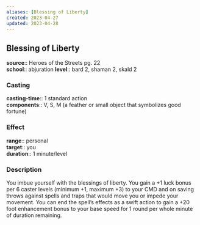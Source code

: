 ```yaml
---
aliases: [Blessing of Liberty]
created: 2023-04-27
updated: 2023-04-28
---
```


## Blessing of Liberty

**source**:: Heroes of the Streets pg. 22  
**school**:: abjuration
**level**:: bard 2, shaman 2, skald 2

### Casting

**casting-time**:: 1 standard action  
**components**:: V, S, M (a feather or small object that symbolizes good fortune)

### Effect

**range**:: personal  
**target**:: you  
**duration**:: 1 minute/level

### Description

You imbue yourself with the blessings of liberty. You gain a +1 luck bonus per 6 caster levels (minimum +1, maximum +3) to your CMD and on saving throws against spells and traps that would move you or impede your movement. You can end the spell’s effects as a swift action to gain a +20 foot enhancement bonus to your base speed for 1 round per whole minute of duration remaining.
